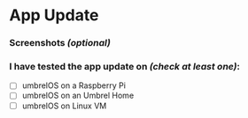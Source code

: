 <!-- 
Thank you for submitting an app update to the Umbrel App Store! 
Please fill out all sections below to help us review and publish the update smoothly.
-->

# App Update

### Screenshots *(optional)*
<!-- Upload screenshots that show the app running after the update was performed. -->

### I have tested the app update on *(check at least one)*:
* [ ]  umbrelOS on a Raspberry Pi
* [ ]  umbrelOS on an Umbrel Home
* [ ]  umbrelOS on Linux VM
